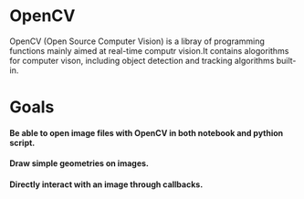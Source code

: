 # OpenCV 
OpenCV (Open Source Computer Vision) is a libray of programming functions mainly aimed at real-time computr vision.It contains alogorithms for computer vison, including object detection and tracking algorithms built-in.

# Goals
#### Be able to open image files with OpenCV in both notebook and  pythion script.
#### Draw simple geometries  on images.
#### Directly interact with an image through callbacks.

